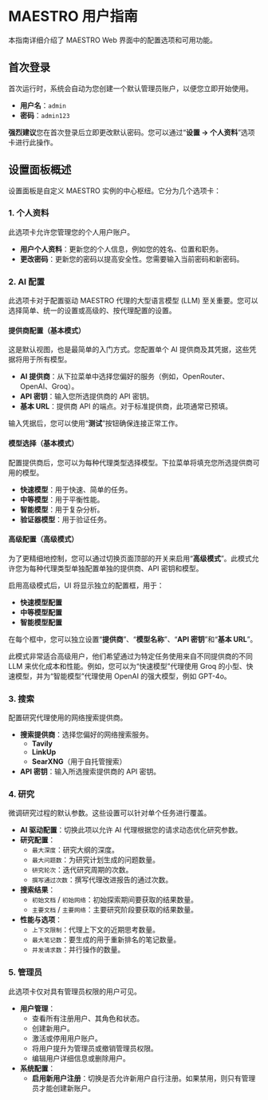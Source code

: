 # MAESTRO 用户指南

本指南详细介绍了 MAESTRO Web 界面中的配置选项和可用功能。

## 首次登录

首次运行时，系统会自动为您创建一个默认管理员账户，以便您立即开始使用。

-   **用户名**：`admin`
-   **密码**：`admin123`

**强烈建议**您在首次登录后立即更改默认密码。您可以通过“**设置 -> 个人资料**”选项卡进行此操作。

## 设置面板概述

设置面板是自定义 MAESTRO 实例的中心枢纽。它分为几个选项卡：

### 1. 个人资料

此选项卡允许您管理您的个人用户账户。

-   **用户个人资料**：更新您的个人信息，例如您的姓名、位置和职务。
-   **更改密码**：更新您的密码以提高安全性。您需要输入当前密码和新密码。

### 2. AI 配置

此选项卡对于配置驱动 MAESTRO 代理的大型语言模型 (LLM) 至关重要。您可以选择简单、统一的设置或高级的、按代理配置的设置。

#### 提供商配置（基本模式）

这是默认视图，也是最简单的入门方式。您配置单个 AI 提供商及其凭据，这些凭据将用于所有模型。

-   **AI 提供商**：从下拉菜单中选择您偏好的服务（例如，OpenRouter、OpenAI、Groq）。
-   **API 密钥**：输入您所选提供商的 API 密钥。
-   **基本 URL**：提供商 API 的端点。对于标准提供商，此项通常已预填。

输入凭据后，您可以使用“**测试**”按钮确保连接正常工作。

#### 模型选择（基本模式）

配置提供商后，您可以为每种代理类型选择模型。下拉菜单将填充您所选提供商可用的模型。

-   **快速模型**：用于快速、简单的任务。
-   **中等模型**：用于平衡性能。
-   **智能模型**：用于复杂分析。
-   **验证器模型**：用于验证任务。

#### 高级配置（高级模式）

为了更精细地控制，您可以通过切换页面顶部的开关来启用“**高级模式**”。此模式允许您为每种代理类型单独配置单独的提供商、API 密钥和模型。

启用高级模式后，UI 将显示独立的配置框，用于：
-   **快速模型配置**
-   **中等模型配置**
-   **智能模型配置**

在每个框中，您可以独立设置“**提供商**”、“**模型名称**”、“**API 密钥**”和“**基本 URL**”。

此模式非常适合高级用户，他们希望通过为特定任务使用来自不同提供商的不同 LLM 来优化成本和性能。例如，您可以为“快速模型”代理使用 Groq 的小型、快速模型，并为“智能模型”代理使用 OpenAI 的强大模型，例如 GPT-4o。

### 3. 搜索

配置研究代理使用的网络搜索提供商。

-   **搜索提供商**：选择您偏好的网络搜索服务。
    -   **Tavily**
    -   **LinkUp**
    -   **SearXNG**（用于自托管搜索）
-   **API 密钥**：输入所选搜索提供商的 API 密钥。

### 4. 研究

微调研究过程的默认参数。这些设置可以针对单个任务进行覆盖。

-   **AI 驱动配置**：切换此项以允许 AI 代理根据您的请求动态优化研究参数。
-   **研究配置**：
    -   `最大深度`：研究大纲的深度。
    -   `最大问题数`：为研究计划生成的问题数量。
    -   `研究轮次`：迭代研究周期的次数。
    -   `撰写通过次数`：撰写代理改进报告的通过次数。
-   **搜索结果**：
    -   `初始文档` / `初始网络`：初始探索期间要获取的结果数量。
    -   `主要文档` / `主要网络`：主要研究阶段要获取的结果数量。
-   **性能与选项**：
    -   `上下文限制`：代理上下文的近期思考数量。
    -   `最大笔记数`：要生成的用于重新排名的笔记数量。
    -   `并发请求数`：并行操作的数量。

### 5. 管理员

此选项卡仅对具有管理员权限的用户可见。

-   **用户管理**：
    -   查看所有注册用户、其角色和状态。
    -   创建新用户。
    -   激活或停用用户账户。
    -   将用户提升为管理员或撤销管理员权限。
    -   编辑用户详细信息或删除用户。
-   **系统配置**：
    -   **启用新用户注册**：切换是否允许新用户自行注册。如果禁用，则只有管理员才能创建新账户。